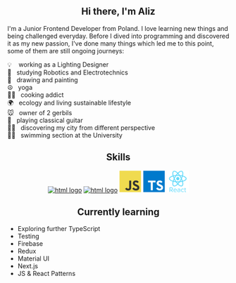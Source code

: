<div align="center">
<h2 align="center">Hi there, I'm Aliz </h2>
</div>

I'm a Junior Frontend Developer from Poland. I love learning new things and being challenged everyday.
Before I dived into programming and discovered it as my new passion, I've done many things which led me to this point, some of them are still ongoing journeys:
 
💡  &nbsp;&nbsp; working as a Lighting Designer <br>
🤖 &nbsp; studying Robotics and Electrotechnics <br>
🎨 &nbsp; drawing and painting <br>
☮️ &nbsp; yoga <br>
👩‍🍳 &nbsp; cooking addict <br>
🌍 &nbsp; ecology and living sustainable lifestyle <br>
🐭 &nbsp; owner of 2 gerbils <br>
🎸 &nbsp; playing classical guitar <br>
🚴‍♀️ &nbsp; discovering my city from different perspective <br>
🏊‍♀️ &nbsp; swimming section at the University <br>

<h2 align="center">Skills</h2>
<div align="center">

<a href="https://developer.mozilla.org/en-US/docs/Web/HTML"><img alt="html logo" width="50" height="50" src="https://www.svgrepo.com/show/183637/html5.svg"></img></a>
<a href="https://developer.mozilla.org/en-US/docs/Web/CSS"><img alt="html logo" width="50" height="50" src="https://juststickers.in/wp-content/uploads/2014/05/CSS3-Mark-Shape-Cut.png"></img></a>
<a href="https://developer.mozilla.org/en-US/docs/Web/JavaScript"><img alt="javascript logo" width="50" height="50" src="https://raw.githubusercontent.com/devicons/devicon/master/icons/javascript/javascript-original.svg"></img></a>
<a href="https://www.typescriptlang.org/"><img alt="typescript logo" width="50" height="50"  src="https://raw.githubusercontent.com/devicons/devicon/master/icons/typescript/typescript-original.svg"></img></a>
<a href="https://reactjs.org/"><img alt="react logo" width="50" height="50" src="https://raw.githubusercontent.com/devicons/devicon/master/icons/react/react-original-wordmark.svg"></img></a>
</div>


<h2 align="center">Currently learning</h2>
<div align="center">
</div>
 <ul>
  <li>Exploring further TypeScript</li>
  <li>Testing</li>
  <li>Firebase</li>
  <li>Redux </li>
  <li>Material UI </li>
  <li>Next.js </li>
 <li>JS & React Patterns</li>
 </ul>
